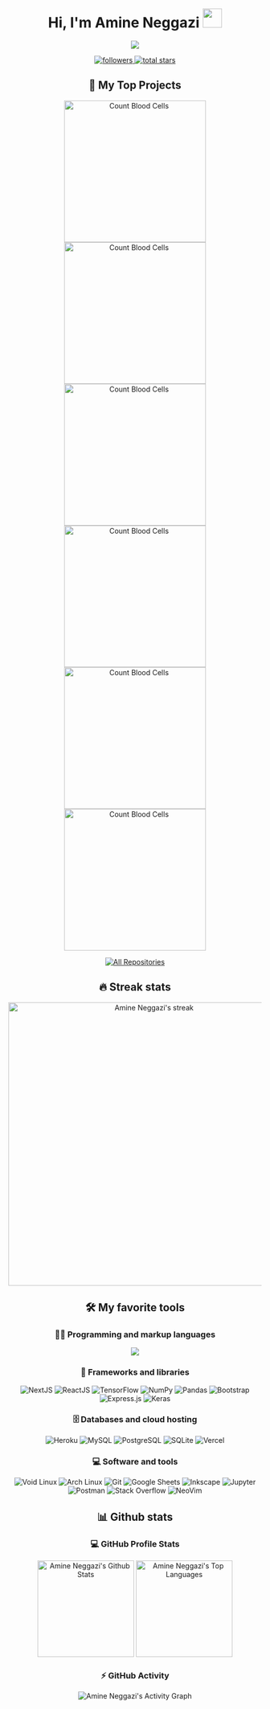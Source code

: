 <!-- Welcome Message -->
<div align="center">
  <h1>
    Hi, I'm Amine Neggazi
    <img src="https://media.giphy.com/media/hvRJCLFzcasrR4ia7z/giphy.gif" width="38">
  </h1>

  <!-- Typing SVG -->
  <p>
    <a href="https://github.com/nemo256">
      <img src="https://readme-typing-svg.herokuapp.com?size=32&duration=4000&color=4B0088&center=true&lines=Developer;Open+Sourcerer">
    </a>
  </p>

  <!-- Social Badges -->
  <p>
    <a href="https://github.com/nemo256?tab=followers">
      <img alt="followers" title="Follow me on Github" src="https://custom-icon-badges.herokuapp.com/github/followers/nemo256?color=236ad3&labelColor=1155ba&style=for-the-badge&logo=person-add&label=Follow&logoColor=white"/>
    </a>
    <a href="https://github.com/nemo256?tab=repositories&sort=stargazers">
      <img alt="total stars" title="Total stars on GitHub" src="https://custom-icon-badges.herokuapp.com/github/stars/nemo256?color=55960c&style=for-the-badge&labelColor=488207&logo=star"/>
    </a>
  </p>

## 📘 My Top Projects

  <!-- Repo Info Cards -->
  <p>
    <a href="https://github.com/nemo256/cbc">
      <img width="282" src="https://denvercoder1-github-readme-stats.vercel.app/api/pin/?username=nemo256&repo=cbc&theme=dark&bg_color=000000&title_color=4b0088&icon_color=F8D866&hide_border=false&show_icons=true" alt="Count Blood Cells">
    </a>
    <a href="https://github.com/nemo256/archNemoISO">
      <img width="282" src="https://denvercoder1-github-readme-stats.vercel.app/api/pin/?username=nemo256&repo=archNemoISO&theme=dark&bg_color=000000&title_color=4b0088&icon_color=F8D866&hide_border=false&show_icons=true" alt="Count Blood Cells">
    </a>
    <a href="https://github.com/nemo256/DashRecours">
      <img width="282" src="https://denvercoder1-github-readme-stats.vercel.app/api/pin/?username=nemo256&repo=DashRecours&theme=dark&bg_color=000000&title_color=4b0088&icon_color=F8D866&hide_border=false&show_icons=true" alt="Count Blood Cells">
    </a>
    <a href="https://github.com/nemo256/HackINI-2k22">
      <img width="282" src="https://denvercoder1-github-readme-stats.vercel.app/api/pin/?username=nemo256&repo=HackINI-2k22&theme=dark&bg_color=000000&title_color=4b0088&icon_color=F8D866&hide_border=false&show_icons=true" alt="Count Blood Cells">
    </a>
    <a href="https://github.com/nemo256/hotel">
      <img width="282" src="https://denvercoder1-github-readme-stats.vercel.app/api/pin/?username=nemo256&repo=hotel&theme=dark&bg_color=000000&title_color=4b0088&icon_color=F8D866&hide_border=false&show_icons=true" alt="Count Blood Cells">
    </a>
    <a href="https://github.com/nemo256/portfolio">
      <img width="282" src="https://denvercoder1-github-readme-stats.vercel.app/api/pin/?username=nemo256&repo=portfolio&theme=dark&bg_color=000000&title_color=4b0088&icon_color=F8D866&hide_border=false&show_icons=true" alt="Count Blood Cells">
    </a>
  </p>

  <p>
    <a href="https://github.com/nemo256?tab=repositories&sort=stargazers"><img alt="All Repositories" title="All Repositories" src="https://custom-icon-badges.herokuapp.com/badge/-All%20Repos-2962FF?style=for-the-badge&logoColor=white&logo=repo"/></a>
  </p>

## 🔥 Streak stats

  <!-- GitHub Readme Streak Stats -->
  <p>
    <img width="564" title="My streak stats" alt="Amine Neggazi's streak" src="http://github-readme-streak-stats.herokuapp.com?user=nemo256&theme=midnight-purple&hide_border=true"/>
  </p>

## 🛠️ My favorite tools

### 👨‍💻 Programming and markup languages

  <p>
      <img src="https://skillicons.dev/icons?i=bash,c,cpp,css,html,js,latex,md,py,php,r,mysql,svg">
  </p>

### 🧰 Frameworks and libraries

  <p>
      <img alt="NextJS" src="https://img.shields.io/badge/NextJS-20232a.svg?logo=next.js&logoColor=white">
      <img alt="ReactJS" src="https://img.shields.io/badge/ReactJS-20232a.svg?logo=react&logoColor=%2361DAFB">
      <img alt="TensorFlow" src="https://img.shields.io/badge/TensorFlow-FF6F00.svg?logo=TensorFlow&logoColor=white">
      <img alt="NumPy" src="https://img.shields.io/badge/Numpy-013243.svg?logo=numpy&logoColor=white">
      <img alt="Pandas" src="https://img.shields.io/badge/Pandas-150458.svg?logo=pandas&logoColor=white">
      <img alt="Bootstrap" src="https://img.shields.io/badge/Bootstrap-7952B3.svg?logo=bootstrap&logoColor=white">
      <img alt="Express.js" src="https://img.shields.io/badge/Express.js-404d59.svg?logo=express&logoColor=white">
      <img alt="Keras" src="https://img.shields.io/badge/Keras-D00000.svg?logo=Keras&logoColor=white">
  </p>

### 🗄️ Databases and cloud hosting

  <p>
      <img alt="Heroku" src="https://img.shields.io/badge/Heroku-430098.svg?logo=heroku&logoColor=white">
      <img alt="MySQL" src="https://img.shields.io/badge/MySQL-00f.svg?logo=mysql&logoColor=white">
      <img alt="PostgreSQL" src ="https://img.shields.io/badge/PostgreSQL-316192.svg?logo=postgresql&logoColor=white">
      <img alt="SQLite" src ="https://img.shields.io/badge/SQLite-07405e.svg?logo=sqlite&logoColor=white">
      <img alt="Vercel" src="https://img.shields.io/badge/Vercel-000000.svg?logo=vercel&logoColor=white">
  </p>

### 💻 Software and tools

  <p>
      <img alt="Void Linux" src="https://img.shields.io/badge/Void%20Linux-50C878.svg?logo=vagrant&logoColor=white">
      <img alt="Arch Linux" src="https://img.shields.io/badge/Arch%20Linux-1793D1.svg?logo=arch-linux&logoColor=white">
      <img alt="Git" src="https://img.shields.io/badge/Git-F05033.svg?logo=git&logoColor=white">
      <img alt="Google Sheets" src="https://img.shields.io/badge/Google%20Sheets-34A853.svg?logo=google%20sheets&logoColor=white">
      <img alt="Inkscape" src="https://img.shields.io/badge/Inkscape-000000?logo=Inkscape&logoColor=white">
      <img alt="Jupyter" src="https://img.shields.io/badge/Jupyter-F37626.svg?logo=Jupyter&logoColor=white">
      <img alt="Postman" src="https://img.shields.io/badge/Postman-FF6C37?logo=postman&logoColor=white">
      <img alt="Stack Overflow" src="https://img.shields.io/badge/-Stack%20Overflow-FE7A16?logo=stack-overflow&logoColor=white">
      <img alt="NeoVim" src="https://img.shields.io/badge/NeoVim-69A33E.svg?logo=neovim&logoColor=white">
  </p>

## 📊 Github stats

### 💻 GitHub Profile Stats

  <img alt="Amine Neggazi's Github Stats" src="https://denvercoder1-github-readme-stats.vercel.app/api/?username=nemo256&show_icons=true&count_private=true&theme=midnight-purple&hide_border=true&bg_color=000000&title_color=4b0088&icon_color=4b0088" height="192px"/>
  <img alt="Amine Neggazi's Top Languages" src="https://github-readme-stats.vercel.app/api/top-langs/?username=nemo256&langs_count=8&layout=compact&theme=midnight-purple&hide_border=true&bg_color=000000&title_color=4b0088&icon_color=4b0088&hide=Jupyter%20Notebook" height="192px"/>

### ⚡ GitHub Activity

  <img alt="Amine Neggazi's Activity Graph" src="https://denvercoder1-activity-graph.herokuapp.com/graph/?username=nemo256&bg_color=000000&color=bbbbbb&line=4b0088&point=FFFFFF&hide_border=true"/>
</div>
